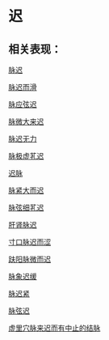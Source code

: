 # 迟

## 相关表现：

[脉迟](https://zuoye.gmzyh.com/search?key=脉迟)
[脉迟而滑](https://zuoye.gmzyh.com/search?key=脉迟而滑)
[脉应弦迟](https://zuoye.gmzyh.com/search?key=脉应弦迟)
[脉微大来迟](https://zuoye.gmzyh.com/search?key=脉微大来迟)
[脉迟无力](https://zuoye.gmzyh.com/search?key=脉迟无力)
[脉极虚芤迟](https://zuoye.gmzyh.com/search?key=脉极虚芤迟)
[迟脉](https://zuoye.gmzyh.com/search?key=迟脉)
[脉紧大而迟](https://zuoye.gmzyh.com/search?key=脉紧大而迟)
[脉弦细芤迟](https://zuoye.gmzyh.com/search?key=脉弦细芤迟)
[肝肾脉迟](https://zuoye.gmzyh.com/search?key=肝肾脉迟)
[寸口脉迟而涩](https://zuoye.gmzyh.com/search?key=寸口脉迟而涩)
[趺阳脉微而迟](https://zuoye.gmzyh.com/search?key=趺阳脉微而迟)
[脉象迟缓](https://zuoye.gmzyh.com/search?key=脉象迟缓)
[脉迟紧](https://zuoye.gmzyh.com/search?key=脉迟紧)
[脉弦迟](https://zuoye.gmzyh.com/search?key=脉弦迟)
[虚里穴脉来迟而有中止的结脉](https://zuoye.gmzyh.com/search?key=虚里穴脉来迟而有中止的结脉)